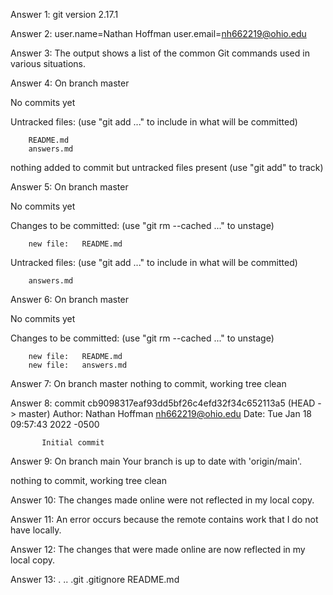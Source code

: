 Answer 1: git version 2.17.1

Answer 2: user.name=Nathan Hoffman
	  user.email=nh662219@ohio.edu

Answer 3: The output shows a list of the common Git commands used in various situations.

Answer 4: 
On branch master
	  
No commits yet

Untracked files:
  (use "git add <file>..." to include in what will be committed)

		README.md
		answers.md

nothing added to commit but untracked files present (use "git add" to track)

Answer 5: 
On branch master

No commits yet

Changes to be committed:
  (use "git rm --cached <file>..." to unstage)

		new file:   README.md

Untracked files:
  (use "git add <file>..." to include in what will be committed)

		answers.md

Answer 6: 
On branch master

No commits yet

Changes to be committed:
 (use "git rm --cached <file>..." to unstage)

		new file:   README.md
		new file:   answers.md

Answer 7:
On branch master
nothing to commit, working tree clean

Answer 8: 
commit cb9098317eaf93dd5bf26c4efd32f34c652113a5 (HEAD -> master)
Author: Nathan Hoffman <nh662219@ohio.edu>
Date:   Tue Jan 18 09:57:43 2022 -0500

    	   Initial commit

Answer 9: 
On branch main
Your branch is up to date with 'origin/main'.

nothing to commit, working tree clean

Answer 10: The changes made online were not reflected in my local copy.

Answer 11: An error occurs because the remote contains work that I do not have locally.

Answer 12: The changes that were made online are now reflected in my local copy.

Answer 13:
	  .  ..  .git  .gitignore  README.md
